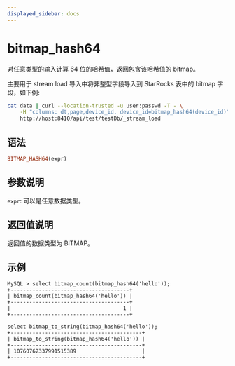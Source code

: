 ```yaml
---
displayed_sidebar: docs
---
```


# bitmap_hash64

对任意类型的输入计算 64 位的哈希值，返回包含该哈希值的 bitmap。

主要用于 stream load 导入中将非整型字段导入到 StarRocks 表中的 bitmap 字段，如下例:

```bash
cat data | curl --location-trusted -u user:passwd -T - \
    -H "columns: dt,page,device_id, device_id=bitmap_hash64(device_id)" \
    http://host:8410/api/test/testDb/_stream_load
```

## 语法

```Haskell
BITMAP_HASH64(expr)
```

## 参数说明

`expr`: 可以是任意数据类型。

## 返回值说明

返回值的数据类型为 BITMAP。

## 示例

```Plain Text
MySQL > select bitmap_count(bitmap_hash64('hello'));
+--------------------------------------+
| bitmap_count(bitmap_hash64('hello')) |
+--------------------------------------+
|                                    1 |
+--------------------------------------+

select bitmap_to_string(bitmap_hash64('hello'));
+------------------------------------------+
| bitmap_to_string(bitmap_hash64('hello')) |
+------------------------------------------+
| 10760762337991515389                     |
+------------------------------------------+
```
